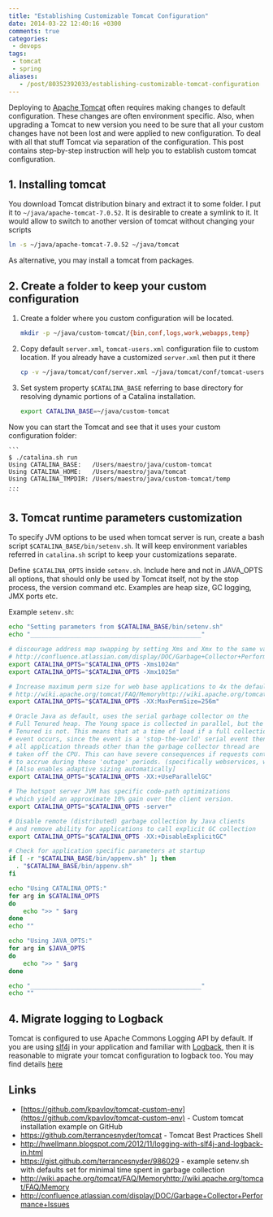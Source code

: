 ```yaml
---
title: "Establishing Customizable Tomcat Configuration"
date: 2014-03-22 12:40:16 +0300
comments: true
categories:
 - devops
tags:
 - tomcat
 - spring
aliases:
   - /post/80352392033/establishing-customizable-tomcat-configuration
---
```


Deploying to [Apache Tomcat](http://tomcat.apache.org) often requires making changes to default configuration.
These changes are often environment specific.
Also, when upgrading a Tomcat to new version you need to be sure that all your custom changes have not been lost and were applied to new configuration.
To deal with all that stuff Tomcat via separation of the configuration.
This post contains step-by-step instruction will help you to establish custom tomcat configuration.
<!--more-->
## 1. Installing tomcat
You download Tomcat distribution binary and extract it to some folder.
I put it to `~/java/apache-tomcat-7.0.52`.
It is desirable to create a symlink to it. It would allow to switch to another version of tomcat without changing your scripts
```bash    
ln -s ~/java/apache-tomcat-7.0.52 ~/java/tomcat
```
As alternative, you may install a tomcat from packages.

## 2. Create a folder to keep your custom configuration

1. Create a folder where you custom configuration will be located.

    ```bash
    mkdir -p ~/java/custom-tomcat/{bin,conf,logs,work,webapps,temp}
    ```
2. Copy default `server.xml`, `tomcat-users.xml` configuration file to custom location. If you already have a customized `server.xml` then put it there

    ```bash    
	cp -v ~/java/tomcat/conf/server.xml ~/java/tomcat/conf/tomcat-users.xml ~/java/custom-tomcat/conf/[](null)
    ```
3. Set system property `$CATALINA_BASE` referring to base directory for resolving dynamic portions of a Catalina installation.

    ```bash   
    export CATALINA_BASE=~/java/custom-tomcat
    ```
Now you can start the Tomcat and see that it uses your custom configuration folder:

    ```
    $ ./catalina.sh run
    Using CATALINA_BASE:   /Users/maestro/java/custom-tomcat
    Using CATALINA_HOME:   /Users/maestro/java/tomcat
    Using CATALINA_TMPDIR: /Users/maestro/java/custom-tomcat/temp
    ...
    ```

## 3. Tomcat runtime parameters customization

To specify JVM options to be used when tomcat server is run, create a bash script `$CATALINA_BASE/bin/setenv.sh`. It will keep environment variables referred in `catalina.sh` script to keep your customizations separate.

Define `$CATALINA_OPTS` inside `setenv.sh`.  Include here and not in JAVA_OPTS all options, that should only be used by Tomcat itself, not by the stop process, the version command etc. Examples are heap size, GC logging, JMX ports etc.

Example `setenv.sh`:

```bash
echo "Setting parameters from $CATALINA_BASE/bin/setenv.sh"
echo "_______________________________________________"

# discourage address map swapping by setting Xms and Xmx to the same value
# http://confluence.atlassian.com/display/DOC/Garbage+Collector+Performance+Issues
export CATALINA_OPTS="$CATALINA_OPTS -Xms1024m"
export CATALINA_OPTS="$CATALINA_OPTS -Xmx1025m"

# Increase maximum perm size for web base applications to 4x the default amount
# http://wiki.apache.org/tomcat/FAQ/Memoryhttp://wiki.apache.org/tomcat/FAQ/Memory
export CATALINA_OPTS="$CATALINA_OPTS -XX:MaxPermSize=256m"

# Oracle Java as default, uses the serial garbage collector on the
# Full Tenured heap. The Young space is collected in parallel, but the
# Tenured is not. This means that at a time of load if a full collection
# event occurs, since the event is a 'stop-the-world' serial event then
# all application threads other than the garbage collector thread are
# taken off the CPU. This can have severe consequences if requests continue
# to accrue during these 'outage' periods. (specifically webservices, webapps)
# [Also enables adaptive sizing automatically]
export CATALINA_OPTS="$CATALINA_OPTS -XX:+UseParallelGC"

# The hotspot server JVM has specific code-path optimizations
# which yield an approximate 10% gain over the client version.
export CATALINA_OPTS="$CATALINA_OPTS -server"

# Disable remote (distributed) garbage collection by Java clients
# and remove ability for applications to call explicit GC collection
export CATALINA_OPTS="$CATALINA_OPTS -XX:+DisableExplicitGC"

# Check for application specific parameters at startup
if [ -r "$CATALINA_BASE/bin/appenv.sh" ]; then
  . "$CATALINA_BASE/bin/appenv.sh"
fi

echo "Using CATALINA_OPTS:"
for arg in $CATALINA_OPTS
do
    echo ">> " $arg
done
echo ""

echo "Using JAVA_OPTS:"
for arg in $JAVA_OPTS
do
    echo ">> " $arg
done

echo "_______________________________________________"
echo ""
```

## 4. Migrate logging to Logback

Tomcat is configured to use Apache Commons Logging API by default.
If you are using [slf4j][slf4j] in your application and familiar with [Logback][logback], then it is reasonable to migrate your tomcat configuration to logback too. You may find details [here](http://hwellmann.blogspot.com/2012/11/logging-with-slf4j-and-logback-in.html)

## Links

- [https://github.com/kpavlov/tomcat-custom-env](https://github.com/kpavlov/tomcat-custom-env) - Custom tomcat installation example on GitHub
- https://github.com/terrancesnyder/tomcat - Tomcat Best Practices Shell
- http://hwellmann.blogspot.com/2012/11/logging-with-slf4j-and-logback-in.html
- https://gist.github.com/terrancesnyder/986029 - example setenv.sh with defaults set for minimal time spent in garbage collection
- http://wiki.apache.org/tomcat/FAQ/Memoryhttp://wiki.apache.org/tomcat/FAQ/Memory
- http://confluence.atlassian.com/display/DOC/Garbage+Collector+Performance+Issues

[slf4j]: http://slf4j.org
[logback]: http://logback.qos.ch
